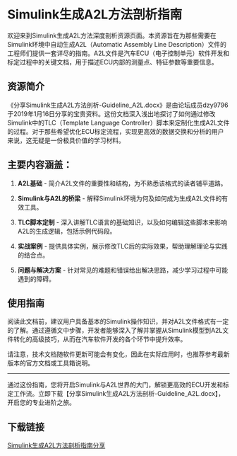 # Simulink生成A2L方法剖析指南

欢迎来到Simulink生成A2L方法深度剖析资源页面。本资源旨在为那些需要在Simulink环境中自动生成A2L（Automatic Assembly Line Description）文件的工程师们提供一套详尽的指南。A2L文件是汽车ECU（电子控制单元）软件开发和标定过程中的关键文档，用于描述ECU内部的测量点、特征参数等重要信息。

## 资源简介

《分享Simulink生成A2L方法剖析-Guideline_A2L.docx》是由论坛成员dzy9796于2019年1月16日分享的宝贵资料。这份文档深入浅出地探讨了如何通过修改Simulink中的TLC（Template Language Controller）脚本来定制化生成A2L文件的过程。对于那些希望优化ECU标定流程，实现更高效的数据交换和分析的用户来说，这无疑是一份极具价值的学习材料。

## 主要内容涵盖：

1. **A2L基础** - 简介A2L文件的重要性和结构，为不熟悉该格式的读者铺平道路。
   
2. **Simulink与A2L的桥梁** - 解释Simulink环境为何及如何成为生成A2L文件的有效工具。
   
3. **TLC脚本定制** - 深入讲解TLC语言的基础知识，以及如何编辑这些脚本来影响A2L的生成逻辑，包括示例代码段。
   
4. **实战案例** - 提供具体实例，展示修改TLC后的实际效果，帮助理解理论与实践的结合点。
   
5. **问题与解决方案** - 针对常见的难题和错误给出解决思路，减少学习过程中可能遇到的障碍。

## 使用指南

阅读此文档前，建议用户具备基本的Simulink操作知识，并对A2L文件格式有一定的了解。通过遵循文中步骤，开发者能够深入了解并掌握从Simulink模型到A2L文件转化的高级技巧，从而在汽车软件开发的各个环节中提升效率。

请注意，技术文档随软件更新可能会有变化，因此在实际应用时，也推荐参考最新版本的官方文档或工具箱说明。

---

通过这份指南，您将开启Simulink与A2L世界的大门，解锁更高效的ECU开发和标定工作流。立即下载【分享Simulink生成A2L方法剖析-Guideline_A2L.docx】，开启您的专业进阶之旅。

## 下载链接

[Simulink生成A2L方法剖析指南分享](https://pan.quark.cn/s/db8c0972dc2e)